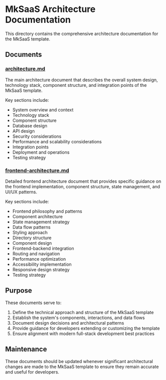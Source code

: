 # MkSaaS Architecture Documentation

This directory contains the comprehensive architecture documentation for the MkSaaS template.

## Documents

### [architecture.md](./architecture.md)

The main architecture document that describes the overall system design, technology stack, component structure, and integration points of the MkSaaS template.

Key sections include:
- System overview and context
- Technology stack
- Component structure
- Database design
- API design
- Security considerations
- Performance and scalability considerations
- Integration points
- Deployment and operations
- Testing strategy

### [frontend-architecture.md](./frontend-architecture.md)

Detailed frontend architecture document that provides specific guidance on the frontend implementation, component structure, state management, and UI/UX patterns.

Key sections include:
- Frontend philosophy and patterns
- Component architecture
- State management strategy
- Data flow patterns
- Styling approach
- Directory structure
- Component design
- Frontend-backend integration
- Routing and navigation
- Performance optimization
- Accessibility implementation
- Responsive design strategy
- Testing strategy

## Purpose

These documents serve to:
1. Define the technical approach and structure of the MkSaaS template
2. Establish the system's components, interactions, and data flows
3. Document design decisions and architectural patterns
4. Provide guidance for developers extending or customizing the template
5. Ensure alignment with modern full-stack development best practices

## Maintenance

These documents should be updated whenever significant architectural changes are made to the MkSaaS template to ensure they remain accurate and useful for developers.